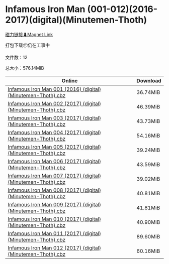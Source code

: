 # Infamous Iron Man (001-012)(2016-2017)(digital)(Minutemen-Thoth)

[磁力链接⬇Magnet Link](magnet:?xt=urn:btih:33d815396af3f06cb158780637f5937924148d0e&dn=Infamous%20Iron%20Man%20%28001-012%29%282016-2017%29%28digital%29%28Minutemen-Thoth%29)

打包下载📦仍在工事中

文件数：12

总大小：576.14MiB

Online | Download
--- | ---
[Infamous Iron Man 001 (2016) (digital) (Minutemen-Thoth).cbz](https://github.com/alicewish/markdown/blob/master/comic/Infamous-Iron-Man-001-2016-digital-Minutemen-Thoth-cbz.md) | 36.74MiB
[Infamous Iron Man 002 (2017) (digital) (Minutemen-Thoth).cbz](https://github.com/alicewish/markdown/blob/master/comic/Infamous-Iron-Man-002-2017-digital-Minutemen-Thoth-cbz.md) | 46.39MiB
[Infamous Iron Man 003 (2017) (digital) (Minutemen-Thoth).cbz](https://github.com/alicewish/markdown/blob/master/comic/Infamous-Iron-Man-003-2017-digital-Minutemen-Thoth-cbz.md) | 43.73MiB
[Infamous Iron Man 004 (2017) (digital) (Minutemen-Thoth).cbz](https://github.com/alicewish/markdown/blob/master/comic/Infamous-Iron-Man-004-2017-digital-Minutemen-Thoth-cbz.md) | 54.16MiB
[Infamous Iron Man 005 (2017) (digital) (Minutemen-Thoth).cbz](https://github.com/alicewish/markdown/blob/master/comic/Infamous-Iron-Man-005-2017-digital-Minutemen-Thoth-cbz.md) | 39.24MiB
[Infamous Iron Man 006 (2017) (digital) (Minutemen-Thoth).cbz](https://github.com/alicewish/markdown/blob/master/comic/Infamous-Iron-Man-006-2017-digital-Minutemen-Thoth-cbz.md) | 43.59MiB
[Infamous Iron Man 007 (2017) (digital) (Minutemen-Thoth).cbz](https://github.com/alicewish/markdown/blob/master/comic/Infamous-Iron-Man-007-2017-digital-Minutemen-Thoth-cbz.md) | 39.02MiB
[Infamous Iron Man 008 (2017) (digital) (Minutemen-Thoth).cbz](https://github.com/alicewish/markdown/blob/master/comic/Infamous-Iron-Man-008-2017-digital-Minutemen-Thoth-cbz.md) | 40.81MiB
[Infamous Iron Man 009 (2017) (digital) (Minutemen-Thoth).cbz](https://github.com/alicewish/markdown/blob/master/comic/Infamous-Iron-Man-009-2017-digital-Minutemen-Thoth-cbz.md) | 41.81MiB
[Infamous Iron Man 010 (2017) (digital) (Minutemen-Thoth).cbz](https://github.com/alicewish/markdown/blob/master/comic/Infamous-Iron-Man-010-2017-digital-Minutemen-Thoth-cbz.md) | 40.90MiB
[Infamous Iron Man 011 (2017) (digital) (Minutemen-Thoth).cbz](https://github.com/alicewish/markdown/blob/master/comic/Infamous-Iron-Man-011-2017-digital-Minutemen-Thoth-cbz.md) | 89.60MiB
[Infamous Iron Man 012 (2017) (digital) (Minutemen-Thoth).cbz](https://github.com/alicewish/markdown/blob/master/comic/Infamous-Iron-Man-012-2017-digital-Minutemen-Thoth-cbz.md) | 60.16MiB